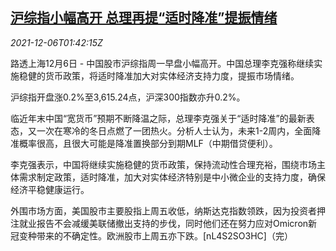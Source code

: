 <!--1638756063000-->
[沪综指小幅高开 总理再提“适时降准”提振情绪](https://cn.reuters.com/article/china-stock-morning-1206-idCNKBS2IL03Z)
------

<div><i>2021-12-06T01:42:15Z</i></div><p>路透上海12月6日 - 中国股市沪综指周一早盘小幅高开。中国总理李克强称继续实施稳健的货币政策，将适时降准加大对实体经济支持力度，提振市场情绪。</p><p>沪综指开盘涨0.2%至3,615.24点，沪深300指数亦升0.2%。</p><p>临近年末中国“宽货币”预期不断降温之际，总理李克强关于“适时降准”的最新表态，又一次在寒冷的冬日点燃了一团热火。分析人士认为，未来1-2周内，全面降准概率很高，且很大可能是降准置换部分到期MLF（中期借贷便利）。</p><p>李克强表示，中国将继续实施稳健的货币政策，保持流动性合理充裕，围绕市场主体需求制定政策，适时降准，加大对实体经济特别是中小微企业的支持力度，确保经济平稳健康运行。</p><p>外围市场方面，美国股市主要股指上周五收低，纳斯达克指数领跌，因为投资者押注就业报告不会减缓美联储撤出支持的步伐，同时他们还在努力应对Omicron新冠变种带来的不确定性。欧洲股市上周五亦下跌。[nL4S2SO3HC]（完）</p>

